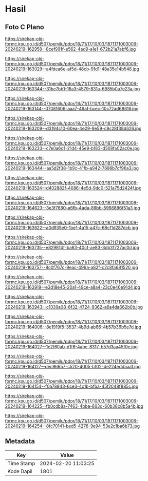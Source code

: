 # Hasil

## Foto C Plano

https://sirekap-obj-formc.kpu.go.id/d507/pemilu/pdpr/18/71/17/10/03/1871171003006-20240219-162958--8cef991f-e562-4ad9-a1e1-672b21a7abf6.jpg

https://sirekap-obj-formc.kpu.go.id/d507/pemilu/pdpr/18/71/17/10/03/1871171003006-20240219-163029--a4fdea6e-af5d-48cb-91d1-48a35e14b548.jpg

https://sirekap-obj-formc.kpu.go.id/d507/pemilu/pdpr/18/71/17/10/03/1871171003006-20240219-163344--31be7bb1-18a3-4579-831a-6985b0a7e23a.jpg

https://sirekap-obj-formc.kpu.go.id/d507/pemilu/pdpr/18/71/17/10/03/1871171003006-20240219-163144--07081606-aaa7-49af-bcec-10c72ad68616.jpg

https://sirekap-obj-formc.kpu.go.id/d507/pemilu/pdpr/18/71/17/10/03/1871171003006-20240219-163209--d3194c10-60ea-4e29-9e59-c9c28f38d626.jpg

https://sirekap-obj-formc.kpu.go.id/d507/pemilu/pdpr/18/71/17/10/03/1871171003006-20240219-163233--c7e0a6d1-21d4-45e9-b183-d508fa02ac0e.jpg

https://sirekap-obj-formc.kpu.go.id/d507/pemilu/pdpr/18/71/17/10/03/1871171003006-20240219-163444--aa5d2f38-1b9c-41fb-a942-7686b7cf96a3.jpg

https://sirekap-obj-formc.kpu.go.id/d507/pemilu/pdpr/18/71/17/10/03/1871171003006-20240219-163524--d402882f-4086-4e5d-9dc0-521a75d2424f.jpg

https://sirekap-obj-formc.kpu.go.id/d507/pemilu/pdpr/18/71/17/10/03/1871171003006-20240219-164623--3e3f7680-a6fb-4ada-86bb-5998886f51a3.jpg

https://sirekap-obj-formc.kpu.go.id/d507/pemilu/pdpr/18/71/17/10/03/1871171003006-20240219-163622--a0d935e0-1bef-4a15-a47c-68cf1d287dcb.jpg

https://sirekap-obj-formc.kpu.go.id/d507/pemilu/pdpr/18/71/17/10/03/1871171003006-20240219-163735--e829814f-ba63-40cf-ae83-3db31727ac0d.jpg

https://sirekap-obj-formc.kpu.go.id/d507/pemilu/pdpr/18/71/17/10/03/1871171003006-20240219-163757--8c0f767c-9eac-499a-a82f-c2c8fa681520.jpg

https://sirekap-obj-formc.kpu.go.id/d507/pemilu/pdpr/18/71/17/10/03/1871171003006-20240219-163919--e3d18e45-20a1-49ce-a8a4-23c0e46e91d4.jpg

https://sirekap-obj-formc.kpu.go.id/d507/pemilu/pdpr/18/71/17/10/03/1871171003006-20240219-163943--c1030a08-6f32-4724-9362-a6a4da662b0b.jpg

https://sirekap-obj-formc.kpu.go.id/d507/pemilu/pdpr/18/71/17/10/03/1871171003006-20240219-164006--8e1919f5-3537-4b9d-ab66-4b57b36b5e7d.jpg

https://sirekap-obj-formc.kpu.go.id/d507/pemilu/pdpr/18/71/17/10/03/1871171003006-20240219-164027--1e2f60ab-d1f6-4abe-8317-b57d3aa45f0e.jpg

https://sirekap-obj-formc.kpu.go.id/d507/pemilu/pdpr/18/71/17/10/03/1871171003006-20240219-164127--dec96657-c520-4005-bf02-de224edd5aa1.jpg

https://sirekap-obj-formc.kpu.go.id/d507/pemilu/pdpr/18/71/17/10/03/1871171003006-20240219-164154--f0a78843-6ce3-4c1b-bfba-45f2048f885c.jpg

https://sirekap-obj-formc.kpu.go.id/d507/pemilu/pdpr/18/71/17/10/03/1871171003006-20240219-164225--fb0cdb8a-7463-4bba-863d-60b38c8b5a4b.jpg

https://sirekap-obj-formc.kpu.go.id/d507/pemilu/pdpr/18/71/17/10/03/1871171003006-20240219-164254--8fc70141-bed5-4276-9e94-53e2c1ba6b73.jpg


## Metadata

| Key        | Value               |
| ---------- | ------------------- |
| Time Stamp | 2024-02-20 11:03:25 |
| Kode Dapil | 1801                |



